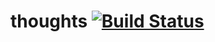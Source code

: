 # thoughts [![Build Status](https://travis-ci.org/joeltio/thoughts.svg?branch=master)](https://travis-ci.org/joeltio/thoughts)
